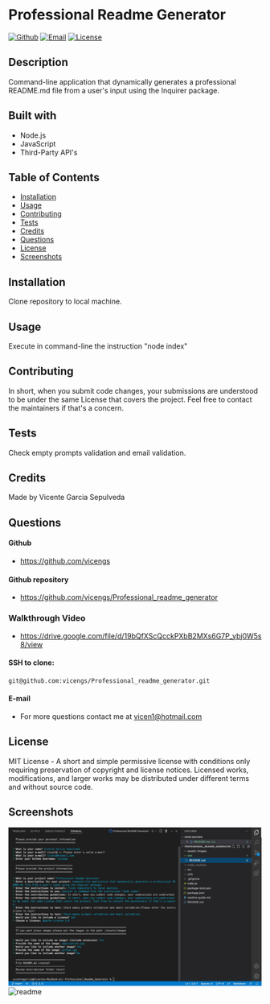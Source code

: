 # Professional Readme Generator

[![Github](https://img.shields.io/static/v1?label=Github&message=vicengs&color=yellow)](https://github.com/vicengs) [![Email](https://img.shields.io/static/v1?label=Email&message=Vicente&color=informational)](mailto:vicen1@hotmail.com) [![License](https://img.shields.io/static/v1?label=License&message=MIT&color=green)](http://choosealicense.com/licenses/mit/)

## Description
  
Command-line application that dynamically generates a professional README.md file from a user's input using the Inquirer package.

## Built with

- Node.js
- JavaScript
- Third-Party API's

## Table of Contents

* [Installation](#installation)
* [Usage](#usage)
* [Contributing](#contributing)
* [Tests](#tests)
* [Credits](#credits)
* [Questions](#questions)
* [License](#license)
* [Screenshots](#screenshots)

## Installation

Clone repository to local machine.

## Usage

Execute in command-line the instruction "node index"

## Contributing

In short, when you submit code changes, your submissions are understood to be under the same License that covers the project. Feel free to contact the maintainers if that's a concern.

## Tests

Check empty prompts validation and email validation.

## Credits

Made by Vicente Garcia Sepulveda

## Questions

#### Github
  
- https://github.com/vicengs

#### Github repository

- https://github.com/vicengs/Professional_readme_generator

### Walkthrough Video

- https://drive.google.com/file/d/19bQfXScQcckPXbB2MXs6G7P_ybj0W5s8/view

#### SSH to clone:

    git@github.com:vicengs/Professional_readme_generator.git
  
#### E-mail
  
- For more questions contact me at vicen1@hotmail.com

## License

MIT License - A short and simple permissive license with conditions only requiring preservation of copyright and license notices. Licensed works, modifications, and larger works may be distributed under different terms and without source code.

## Screenshots
    
![application](/assets/images/application.jpg)
![readme](/assets/images/readme.jpg)